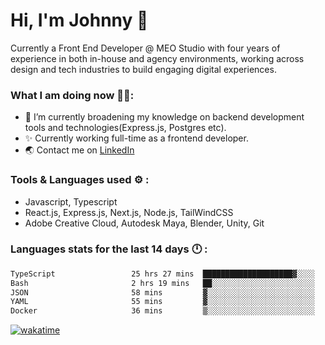 # Hi, I'm Johnny 👋

Currently a Front End Developer @ MEO Studio with four years of experience in both in-house and agency environments, working across design and tech industries to build engaging digital experiences.

### What I am doing now 🧑‍💻:

- 🔭 I’m currently broadening my knowledge on backend development tools and technologies(Express.js, Postgres etc).
- ✨ Currently working full-time as a frontend developer.
- 🌏 Contact me on [LinkedIn](https://www.linkedin.com/in/johchai/)

### Tools & Languages used ⚙️ :

- Javascript, Typescript
- React.js, Express.js, Next.js, Node.js, TailWindCSS
- Adobe Creative Cloud, Autodesk Maya, Blender, Unity, Git

### Languages stats for the last 14 days 🕛 :

<!--START_SECTION:waka-->

```txt
TypeScript                 25 hrs 27 mins  ████████████████████▓░░░░   82.46 %
Bash                       2 hrs 19 mins   ██░░░░░░░░░░░░░░░░░░░░░░░   07.55 %
JSON                       58 mins         ▓░░░░░░░░░░░░░░░░░░░░░░░░   03.17 %
YAML                       55 mins         ▓░░░░░░░░░░░░░░░░░░░░░░░░   02.97 %
Docker                     36 mins         ▒░░░░░░░░░░░░░░░░░░░░░░░░   01.95 %
```

<!--END_SECTION:waka-->

[![wakatime](https://wakatime.com/badge/user/0cd14e89-b357-451d-b5c1-4a79286fb5a6.svg)](https://wakatime.com/@0cd14e89-b357-451d-b5c1-4a79286fb5a6)
